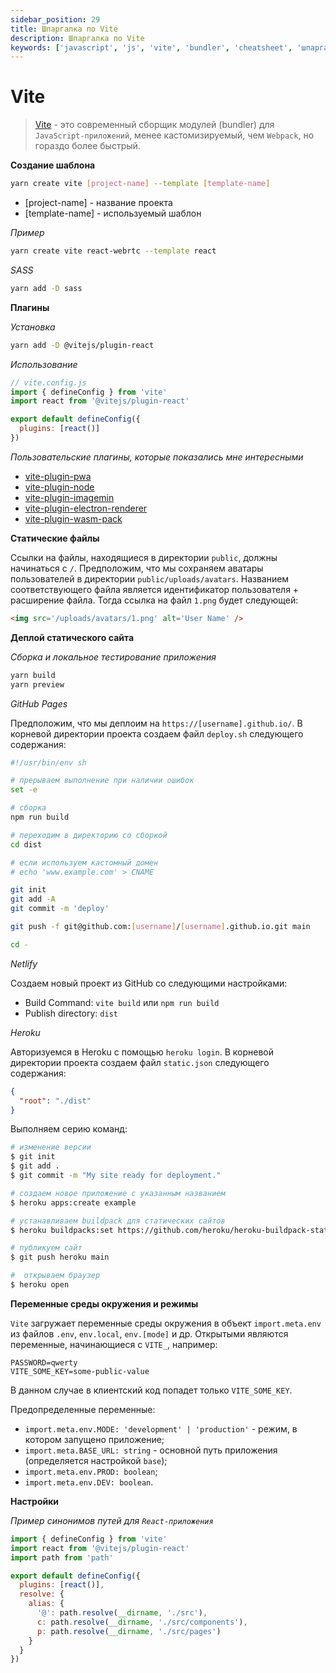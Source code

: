 ```yaml
---
sidebar_position: 29
title: Шпаргалка по Vite
description: Шпаргалка по Vite
keywords: ['javascript', 'js', 'vite', 'bundler', 'cheatsheet', 'шпаргалка', 'сборщик модулей']
---
```


# Vite

> [Vite](https://vitejs.dev/) - это современный сборщик модулей (bundler) для `JavaScript-приложений`, менее кастомизируемый, чем `Webpack`, но гораздо более быстрый.

__Создание шаблона__

```bash
yarn create vite [project-name] --template [template-name]
```

- [project-name] - название проекта
- [template-name] - используемый шаблон

_Пример_

```bash
yarn create vite react-webrtc --template react
```

_SASS_

```bash
yarn add -D sass
```

__Плагины__

_Установка_

```bash
yarn add -D @vitejs/plugin-react
```

_Использование_

```js
// vite.config.js
import { defineConfig } from 'vite'
import react from '@vitejs/plugin-react'

export default defineConfig({
  plugins: [react()]
})
```

_Пользовательские плагины, которые показались мне интересными_

- [vite-plugin-pwa](https://github.com/antfu/vite-plugin-pwa)
- [vite-plugin-node](https://github.com/axe-me/vite-plugin-node)
- [vite-plugin-imagemin](https://github.com/vbenjs/vite-plugin-imagemin)
- [vite-plugin-electron-renderer](https://github.com/caoxiemeihao/vite-plugins/tree/main/packages/electron-renderer)
- [vite-plugin-wasm-pack](https://github.com/nshen/vite-plugin-wasm-pack)

__Статические файлы__

Ссылки на файлы, находящиеся в директории `public`, должны начинаться с `/`. Предположим, что мы сохраняем аватары пользователей в директории `public/uploads/avatars`. Названием соответствующего файла является идентификатор пользователя + расширение файла. Тогда ссылка на файл `1.png` будет следующей:

```html
<img src='/uploads/avatars/1.png' alt='User Name' />
```

__Деплой статического сайта__

_Сборка и локальное тестирование приложения_

```bash
yarn build
yarn preview
```

_GitHub Pages_

Предположим, что мы деплоим на `https://[username].github.io/`. В корневой директории проекта создаем файл `deploy.sh` следующего содержания:

```sh
#!/usr/bin/env sh

# прерываем выполнение при наличии ошибок
set -e

# сборка
npm run build

# переходим в директорию со сборкой
cd dist

# если используем кастомный домен
# echo 'www.example.com' > CNAME

git init
git add -A
git commit -m 'deploy'

git push -f git@github.com:[username]/[username].github.io.git main

cd -
```

_Netlify_

Создаем новый проект из GitHub со следующими настройками:

- Build Command: `vite build` или `npm run build`
- Publish directory: `dist`

_Heroku_

Авторизуемся в Heroku с помощью `heroku login`. В корневой директории проекта создаем файл `static.json` следующего содержания:

```json
{
  "root": "./dist"
}
```

Выполняем серию команд:

```bash
# изменение версии
$ git init
$ git add .
$ git commit -m "My site ready for deployment."

# создаем новое приложение с указанным названием
$ heroku apps:create example

# устанавливаем buildpack для статических сайтов
$ heroku buildpacks:set https://github.com/heroku/heroku-buildpack-static.git

# публикуем сайт
$ git push heroku main

#  открываем браузер
$ heroku open
```

__Переменные среды окружения и режимы__

`Vite` загружает переменные среды окружения в объект `import.meta.env` из файлов `.env`, `env.local`, `env.[mode]` и др. Открытыми являются переменные, начинающиеся с `VITE_`, например:

```
PASSWORD=qwerty
VITE_SOME_KEY=some-public-value
```

В данном случае в клиентский код попадет только `VITE_SOME_KEY`.

Предопределенные переменные:

- `import.meta.env.MODE: 'development' | 'production'` - режим, в котором запущено приложение;
- `import.meta.BASE_URL: string` - основной путь приложения (определяется настройкой `base`);
- `import.meta.env.PROD: boolean`;
- `import.meta.env.DEV: boolean`.

__Настройки__

_Пример синонимов путей для `React-приложения`_

```js
import { defineConfig } from 'vite'
import react from '@vitejs/plugin-react'
import path from 'path'

export default defineConfig({
  plugins: [react()],
  resolve: {
    alias: {
      '@': path.resolve(__dirname, './src'),
      c: path.resolve(__dirname, './src/components'),
      p: path.resolve(__dirname, './src/pages')
    }
  }
})
```
